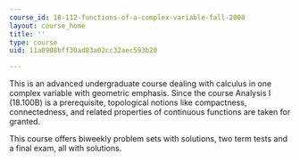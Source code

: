 ```yaml
---
course_id: 18-112-functions-of-a-complex-variable-fall-2008
layout: course_home
title: ''
type: course
uid: 11a0908bff30ad83a02cc32aec593b20

---
```

This is an advanced undergraduate course dealing with calculus in one complex variable with geometric emphasis. Since the course Analysis I (18.100B) is a prerequisite, topological notions like compactness, connectedness, and related properties of continuous functions are taken for granted.

This course offers biweekly problem sets with solutions, two term tests and a final exam, all with solutions.
